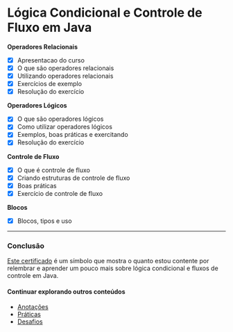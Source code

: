 # Lógica Condicional e Controle de Fluxo em Java

**Operadores Relacionais**
- [x] Apresentacao do curso
- [x] O que são operadores relacionais
- [x] Utilizando operadores relacionais
- [x] Exercícios de exemplo
- [x] Resolução do exercício

**Operadores Lógicos**
- [x] O que são operadores lógicos
- [x] Como utilizar operadores lógicos
- [x] Exemplos, boas práticas e exercitando
- [x] Resolução do exercício

**Controle de Fluxo**
- [x] O que é controle de fluxo
- [x] Criando estruturas de controle de fluxo
- [x] Boas práticas
- [x] Exercício de controle de fluxo

**Blocos**
- [x] Blocos, tipos e uso

---

### Conclusão

[Este certificado](https://www.dio.me/certificate/71DB1532/share) é um símbolo que mostra o quanto estou contente por relembrar e aprender um pouco mais sobre lógica condicional e fluxos de controle em Java.


#### Continuar explorando outros conteúdos

* [Anotações](https://github.com/danilotc/bootcamp-dio-banco-pan/tree/main/anotacoes)
* [Práticas](https://github.com/danilotc/bootcamp-dio-banco-pan/tree/main/src)
* [Desafios](https://github.com/danilotc/bootcamp-dio-banco-pan/tree/main/desafios)